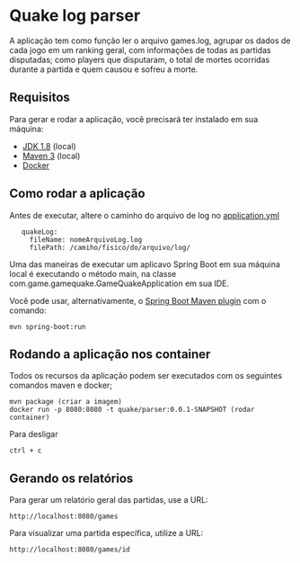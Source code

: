 # Quake log parser 


A aplicação tem como função ler o arquivo games.log, agrupar os dados de cada jogo em um ranking geral, com informações de todas as partidas disputadas; como players que disputaram, o total de mortes ocorridas durante a partida e quem causou e sofreu a morte.

## Requisitos

Para gerar e rodar a aplicação, você precisará ter instalado em sua máquina:

- [JDK 1.8](http://www.oracle.com/technetwork/java/javase/downloads/jdk8-downloads-2133151.html) (local)
- [Maven 3](https://maven.apache.org) (local)
- [Docker](https://docs.docker.com/)

## Como rodar a aplicação

Antes de executar, altere o caminho do arquivo de log no [application.yml](./src/main/resources/application.yml)
```app:
   quakeLog:
     fileName: nomeArquivoLog.log
     filePath: /camiho/fisico/do/arquivo/log/
```
Uma das maneiras de executar um aplicavo Spring Boot em sua máquina local é executando o método main, na classe com.game.gamequake.GameQuakeApplication em sua IDE.

Você pode usar, alternativamente, o [Spring Boot Maven plugin](https://docs.spring.io/spring-boot/docs/current/reference/html/build-tool-plugins-maven-plugin.html) com o comando:

```shell
mvn spring-boot:run
```

## Rodando a aplicação nos container

Todos os recursos da aplicação podem ser executados com os seguintes comandos maven e docker;

```
mvn package (criar a imagem)
docker run -p 8080:8080 -t quake/parser:0.0.1-SNAPSHOT (rodar container)
```

Para desligar
```
ctrl + c
``` 

## Gerando os relatórios

Para gerar um relatório geral das partidas, use a URL:

```
http://localhost:8080/games
```


Para visualizar uma partida específica, utilize a URL:

```
http://localhost:8080/games/id
```
